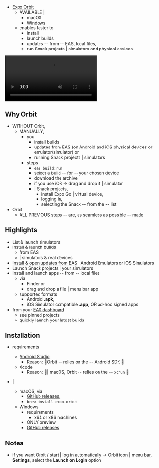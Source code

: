 * [Expo Orbit](https://expo.dev/orbit)
  * AVAILABLE |
    * macOS
    * Windows
  * enables faster to
    * install
    * launch builds
    * updates -- from -- EAS, local files,
    * run Snack projects | simulators and physical devices

![](/docs/public/static/videos/orbit/basic-features.mp4)

## Why Orbit

* WITHOUT Orbit,
  * MANUALLY, 
    * you 
      * install builds
      * updates from EAS (on Android and iOS physical devices or emulator/simulator) or
      * running Snack projects | simulators
    * steps
      * `eas build:run`
      * select a build -- for -- your chosen device
      * download the archive
      * if you use iOS -> drag and drop it | simulator
      * | Snack projects,
        * install Expo Go | virtual device,
        * logging in,
        * selecting the Snack -- from the -- list
* Orbit
  * ALL PREVIOUS steps -- are, as seamless as possible -- made

## Highlights

- List & launch simulators
- install & launch builds
  - from EAS
  - | simulators & real devices
- [Install & open updates from EAS](/review/with-orbit/) | Android Emulators or iOS Simulators
- Launch Snack projects | your simulators
- Install and launch apps -- from -- local files  
  - via
    - Finder or
    - drag and drop a file | menu bar app
  - supported formats
    - Android **.apk**,
    - iOS Simulator compatible **.app**, OR ad-hoc signed apps
- from your [EAS dashboard](https://expo.dev)
  - see pinned projects
  - quickly launch your latest builds

## Installation

* requirements
  * [Android Studio](/workflow/android-studio-emulator/)
    * Reason: 🧠Orbit -- relies on the -- Android SDK 🧠
  * [Xcode](/workflow/ios-simulator/)
    * Reason: 🧠| macOS, Orbit -- relies on the -- `xcrun` 🧠 

* |
  * macOS, via
    * [GitHub releases](https://github.com/expo/orbit/releases), 
    * `brew install expo-orbit`
  * Windows
    * requirements
      * x64 or x86 machines
    * ONLY preview
    * [GitHub releases](https://github.com/expo/orbit/releases)

## Notes

* if you want Orbit / start | log in automatically -> Orbit icon | menu bar, **Settings**, select the **Launch on Login** option
